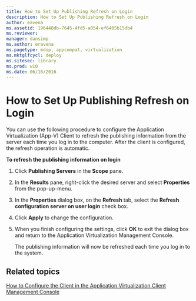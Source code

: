 ```yaml
---
title: How to Set Up Publishing Refresh on Login
description: How to Set Up Publishing Refresh on Login
author: eavena
ms.assetid: 196448db-7645-4fd5-a854-ef6405b15db4
ms.reviewer: 
manager: dansimp
ms.author: eravena
ms.pagetype: mdop, appcompat, virtualization
ms.mktglfcycl: deploy
ms.sitesec: library
ms.prod: w10
ms.date: 06/16/2016
---
```



# How to Set Up Publishing Refresh on Login


You can use the following procedure to configure the Application Virtualization (App-V) Client to refresh the publishing information from the server each time you log in to the computer. After the client is configured, the refresh operation is automatic.

**To refresh the publishing information on login**

1.  Click **Publishing Servers** in the **Scope** pane.

2.  In the **Results** pane, right-click the desired server and select **Properties** from the pop-up-menu.

3.  In the **Properties** dialog box, on the **Refresh** tab, select the **Refresh configuration server on user login** check box.

4.  Click **Apply** to change the configuration.

5.  When you finish configuring the settings, click **OK** to exit the dialog box and return to the Application Virtualization Management Console.

    The publishing information will now be refreshed each time you log in to the system.

## Related topics


[How to Configure the Client in the Application Virtualization Client Management Console](how-to-configure-the-client-in-the-application-virtualization-client-management-console.md)

 

 





